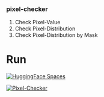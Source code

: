 ### pixel-checker
1. Check Pixel-Value
2. Check Pixel-Distribution
3. Check Pixel-Distribution by Mask

# Run
[![HuggingFace Spaces](https://img.shields.io/badge/%F0%9F%A4%97%20Hugging%20Face-Spaces-blue)](https://huggingface.co/spaces/gibiee/Pixel-Checker)

[![Pixel-Checker](https://github.com/user-attachments/assets/4277eb4f-1212-494e-9d77-6804c1964831)](https://huggingface.co/spaces/gibiee/Pixel-Checker)